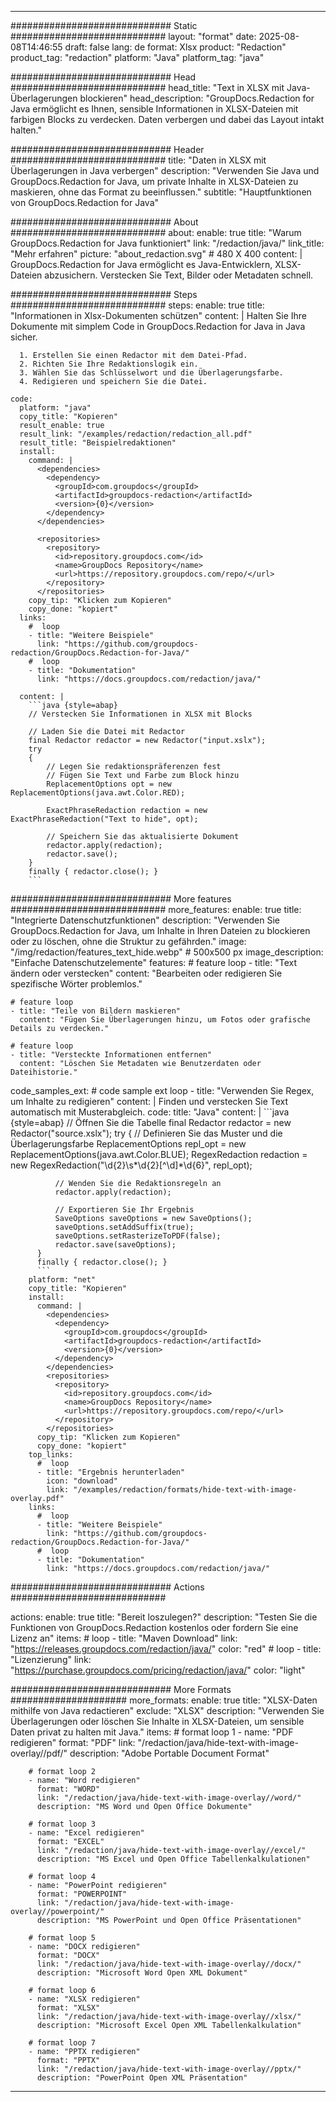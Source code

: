 
---
############################# Static ############################
layout: "format"
date:  2025-08-08T14:46:55
draft: false
lang: de
format: Xlsx
product: "Redaction"
product_tag: "redaction"
platform: "Java"
platform_tag: "java"

############################# Head ############################
head_title: "Text in XLSX mit Java-Überlagerungen blockieren"
head_description: "GroupDocs.Redaction for Java ermöglicht es Ihnen, sensible Informationen in XLSX-Dateien mit farbigen Blocks zu verdecken. Daten verbergen und dabei das Layout intakt halten."

############################# Header ############################
title: "Daten in XLSX mit Überlagerungen in Java verbergen" 
description: "Verwenden Sie Java und GroupDocs.Redaction for Java, um private Inhalte in XLSX-Dateien zu maskieren, ohne das Format zu beeinflussen."
subtitle: "Hauptfunktionen von GroupDocs.Redaction for Java" 

############################# About ############################
about:
    enable: true
    title: "Warum GroupDocs.Redaction for Java funktioniert"
    link: "/redaction/java/"
    link_title: "Mehr erfahren"
    picture: "about_redaction.svg" # 480 X 400
    content: |
       GroupDocs.Redaction for Java ermöglicht es Java-Entwicklern, XLSX-Dateien abzusichern. Verstecken Sie Text, Bilder oder Metadaten schnell.

############################# Steps ############################
steps:
    enable: true
    title: "Informationen in Xlsx-Dokumenten schützen"
    content: |
      Halten Sie Ihre Dokumente mit simplem Code in GroupDocs.Redaction for Java in Java sicher.
      
      1. Erstellen Sie einen Redactor mit dem Datei-Pfad.
      2. Richten Sie Ihre Redaktionslogik ein.
      3. Wählen Sie das Schlüsselwort und die Überlagerungsfarbe.
      4. Redigieren und speichern Sie die Datei.
   
    code:
      platform: "java"
      copy_title: "Kopieren"
      result_enable: true
      result_link: "/examples/redaction/redaction_all.pdf"
      result_title: "Beispielredaktionen"
      install:
        command: |
          <dependencies>
            <dependency>
              <groupId>com.groupdocs</groupId>
              <artifactId>groupdocs-redaction</artifactId>
              <version>{0}</version>
            </dependency>
          </dependencies>

          <repositories>
            <repository>
              <id>repository.groupdocs.com</id>
              <name>GroupDocs Repository</name>
              <url>https://repository.groupdocs.com/repo/</url>
            </repository>
          </repositories>
        copy_tip: "Klicken zum Kopieren"
        copy_done: "kopiert"
      links:
        #  loop
        - title: "Weitere Beispiele"
          link: "https://github.com/groupdocs-redaction/GroupDocs.Redaction-for-Java/"
        #  loop
        - title: "Dokumentation"
          link: "https://docs.groupdocs.com/redaction/java/"
          
      content: |
        ```java {style=abap}
        // Verstecken Sie Informationen in XLSX mit Blocks

        // Laden Sie die Datei mit Redactor
        final Redactor redactor = new Redactor("input.xslx");
        try
        {
            // Legen Sie redaktionspräferenzen fest
            // Fügen Sie Text und Farbe zum Block hinzu
            ReplacementOptions opt = new ReplacementOptions(java.awt.Color.RED);
            
            ExactPhraseRedaction redaction = new ExactPhraseRedaction("Text to hide", opt);

            // Speichern Sie das aktualisierte Dokument
            redactor.apply(redaction);
            redactor.save();
        }
        finally { redactor.close(); }
        ```            


############################# More features ############################
more_features:
  enable: true
  title: "Integrierte Datenschutzfunktionen"
  description: "Verwenden Sie GroupDocs.Redaction for Java, um Inhalte in Ihren Dateien zu blockieren oder zu löschen, ohne die Struktur zu gefährden."
  image: "/img/redaction/features_text_hide.webp" # 500x500 px
  image_description: "Einfache Datenschutzelemente"
  features:
    # feature loop
    - title: "Text ändern oder verstecken"
      content: "Bearbeiten oder redigieren Sie spezifische Wörter problemlos."

    # feature loop
    - title: "Teile von Bildern maskieren"
      content: "Fügen Sie Überlagerungen hinzu, um Fotos oder grafische Details zu verdecken."

    # feature loop
    - title: "Versteckte Informationen entfernen"
      content: "Löschen Sie Metadaten wie Benutzerdaten oder Dateihistorie."
      
  code_samples_ext:
    # code sample ext loop
    - title: "Verwenden Sie Regex, um Inhalte zu redigieren"
      content: |
        Finden und verstecken Sie Text automatisch mit Musterabgleich.
      code:
        title: "Java"
        content: |
          ```java {style=abap}
          //  Öffnen Sie die Tabelle
          final Redactor redactor = new Redactor("source.xslx");
          try
          {
              // Definieren Sie das Muster und die Überlagerungsfarbe
              ReplacementOptions repl_opt = new ReplacementOptions(java.awt.Color.BLUE);
              RegexRedaction redaction = new RegexRedaction("\\d{2}\\s*\\d{2}[^\\d]*\\d{6}", repl_opt);
              
              // Wenden Sie die Redaktionsregeln an
              redactor.apply(redaction);

              // Exportieren Sie Ihr Ergebnis
              SaveOptions saveOptions = new SaveOptions();
              saveOptions.setAddSuffix(true);
              saveOptions.setRasterizeToPDF(false);
              redactor.save(saveOptions);
          }
          finally { redactor.close(); }
          ```
        platform: "net"
        copy_title: "Kopieren"
        install:
          command: |
            <dependencies>
              <dependency>
                <groupId>com.groupdocs</groupId>
                <artifactId>groupdocs-redaction</artifactId>
                <version>{0}</version>
              </dependency>
            </dependencies>
            <repositories>
              <repository>
                <id>repository.groupdocs.com</id>
                <name>GroupDocs Repository</name>
                <url>https://repository.groupdocs.com/repo/</url>
              </repository>
            </repositories>
          copy_tip: "Klicken zum Kopieren"
          copy_done: "kopiert"
        top_links:
          #  loop
          - title: "Ergebnis herunterladen"
            icon: "download"
            link: "/examples/redaction/formats/hide-text-with-image-overlay.pdf"
        links:
          #  loop
          - title: "Weitere Beispiele"
            link: "https://github.com/groupdocs-redaction/GroupDocs.Redaction-for-Java/"
          #  loop
          - title: "Dokumentation"
            link: "https://docs.groupdocs.com/redaction/java/"


############################# Actions ############################

actions:
  enable: true
  title: "Bereit loszulegen?"
  description: "Testen Sie die Funktionen von GroupDocs.Redaction kostenlos oder fordern Sie eine Lizenz an"
  items:
    #  loop
    - title: "Maven Download"
      link: "https://releases.groupdocs.com/redaction/java/"
      color: "red"
        #  loop
    - title: "Lizenzierung"
      link: "https://purchase.groupdocs.com/pricing/redaction/java/"
      color: "light"


############################# More Formats #####################
more_formats:
    enable: true
    title: "XLSX-Daten mithilfe von Java redactieren"
    exclude: "XLSX"
    description: "Verwenden Sie Überlagerungen oder löschen Sie Inhalte in XLSX-Dateien, um sensible Daten privat zu halten mit Java."
    items: 
        # format loop 1
        - name: "PDF redigieren"
          format: "PDF"
          link: "/redaction/java/hide-text-with-image-overlay//pdf/"
          description: "Adobe Portable Document Format"

        # format loop 2
        - name: "Word redigieren"
          format: "WORD"
          link: "/redaction/java/hide-text-with-image-overlay//word/"
          description: "MS Word und Open Office Dokumente"
          
        # format loop 3
        - name: "Excel redigieren"
          format: "EXCEL"
          link: "/redaction/java/hide-text-with-image-overlay//excel/"
          description: "MS Excel und Open Office Tabellenkalkulationen"

        # format loop 4
        - name: "PowerPoint redigieren"
          format: "POWERPOINT"
          link: "/redaction/java/hide-text-with-image-overlay//powerpoint/"
          description: "MS PowerPoint und Open Office Präsentationen"

        # format loop 5
        - name: "DOCX redigieren"
          format: "DOCX"
          link: "/redaction/java/hide-text-with-image-overlay//docx/"
          description: "Microsoft Word Open XML Dokument"
          
        # format loop 6
        - name: "XLSX redigieren"
          format: "XLSX"
          link: "/redaction/java/hide-text-with-image-overlay//xlsx/"
          description: "Microsoft Excel Open XML Tabellenkalkulation"
          
        # format loop 7
        - name: "PPTX redigieren"
          format: "PPTX"
          link: "/redaction/java/hide-text-with-image-overlay//pptx/"
          description: "PowerPoint Open XML Präsentation"


---